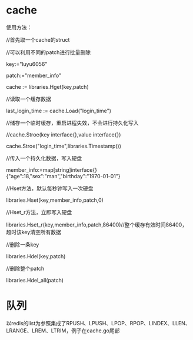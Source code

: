 # cache
使用方法：

//首先取一个cache的struct

//可以利用不同的patch进行批量删除

key:="luyu6056"

patch:="member_info"

cache := libraries.Hget(key,patch)

//读取一个缓存数据

last_login_time := cache.Load("login_time")

//储存一个临时缓存，重启进程失效，不会进行持久化写入

//cache.Stroe(key interface{},value interface{})

cache.Stroe("login_time",libraries.Timestamp())

//传入一个持久化数据，写入硬盘

member_info:=map[string]interface{}{"age":18,"sex":"man","birthday":"1970-01-01"}

//Hset方法，默认每秒钟写入一次硬盘

libraries.Hset(key,member_info,patch,0)

//Hset_r方法，立即写入硬盘

libraries.Hset_r(key,member_info,patch,86400)//整个缓存有效时间86400，超时该key清空所有数据

//删除一条key

libraries.Hdel(key,patch)

//删除整个patch

libraries.Hdel_all(patch)

# 队列
以redis的list为参照集成了RPUSH、LPUSH、LPOP、RPOP、LINDEX、LLEN、LRANGE、LREM、LTRIM，例子在cache.go尾部
